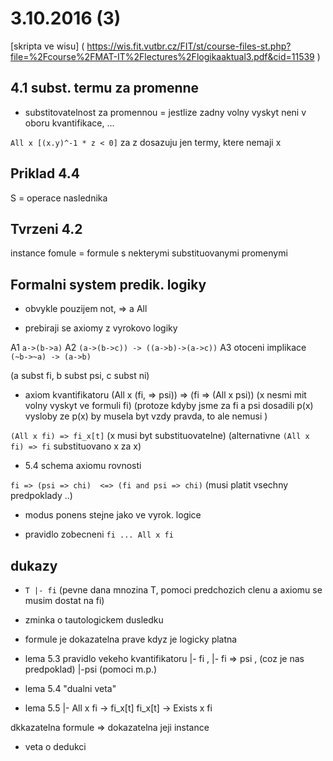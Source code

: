 # 3.10.2016 (3)

[skripta ve wisu] ( https://wis.fit.vutbr.cz/FIT/st/course-files-st.php?file=%2Fcourse%2FMAT-IT%2Flectures%2Flogikaaktual3.pdf&cid=11539 )

## 4.1 subst. termu za promenne
* substitovatelnost za promennou = jestlize zadny volny vyskyt neni v oboru kvantifikace, ...

`All x [(x.y)^-1 * z < 0]`  za z dosazuju jen termy, ktere nemaji x

## Priklad 4.4
 S = operace naslednika

## Tvrzeni 4.2 
 instance fomule = formule s nekterymi substituovanymi promenymi
 

## Formalni system predik. logiky

* obvykle pouzijem not, => a All

* prebiraji se axiomy z vyrokovo logiky

A1  `a->(b->a)`
A2  `(a->(b->c)) -> ((a->b)->(a->c))`
A3  otoceni implikace `(~b->~a) -> (a->b)`

(a subst fi, b subst psi, c subst ni)

* axiom kvantifikatoru (All x (fi, => psi)) => (fi => (All x psi))
(x nesmi mit volny vyskyt ve formuli fi)
(protoze kdyby jsme za fi a psi dosadili p(x) vysloby ze p(x) by musela byt vzdy pravda, to ale nemusi )


`(All x fi) => fi_x[t]`  (x musi byt substituovatelne)
(alternativne `(All x fi) => fi`  substituovano x za x)

* 5.4 schema axiomu rovnosti

`fi => (psi => chi)  <=> (fi and psi => chi)`
(musi platit vsechny predpoklady ..)

* modus ponens stejne jako ve vyrok. logice

* pravidlo zobecneni  `fi ... All x fi`


## dukazy 

* `T |- fi`  (pevne dana mnozina T, pomoci predchozich clenu a axiomu se musim dostat na fi)

* zminka o tautologickem dusledku

* formule je dokazatelna prave kdyz je logicky platna


* lema  5.3 pravidlo vekeho kvantifikatoru
|- fi , 
|- fi => psi , (coz je nas predpoklad)
|-psi  (pomoci m.p.)

* lema 5.4 "dualni veta"

* lema 5.5
|- All x fi -> fi_x[t]
   fi_x[t]  -> Exists x fi 


dkkazatelna formule => dokazatelna jeji instance

* veta o dedukci
